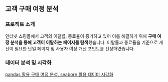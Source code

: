 ## 고객 구매 여정 분석

### 프로젝트 소개
인터넷 쇼핑몰에서 고객의 이탈률, 종료율이 증가하고 있어 이를 해결하기 위해 **구매 여정 분석을 통해 고객이 이탈하는 페이지를 탐색**했습니다.
이탈률과 종료율을 기준으로 개선이 필요한 단일 페이지 및 사용자 여정 개선 포인트를 선정하였습니다.

### 데이터 분석 및 시각화
[pandas 활용 구매 여정 분석, seaborn 활용 데이터 시각화](https://github.com/hyewon0403/customer-journey/blob/master/customer_journey.ipynb)
